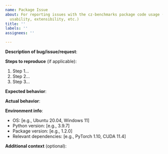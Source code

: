 ```yaml
---
name: Package Issue
about: For reporting issues with the cz-benchmarks package code usage (documentation,
  usability, extensibility, etc.)
title: ''
labels: ''
assignees: ''

---
```


<!-- Fill out this section if you are reporting a bug or issue with the benchmarking package itself. Otherwise, remove this section. -->
**Description of bug/issue/request**:  
<!-- Describe the bug, usage problem, feature request, or documentation gap in detail. -->

**Steps to reproduce** (if applicable):  
<!-- If this is a bug report, list the steps to reproduce the issue. Otherwise, you can remove this section. -->
1. Step 1…  
2. Step 2…  
3. Step 3…  

**Expected behavior**:  
<!-- Explain what you expected to happen instead. -->

**Actual behavior**:  
<!-- Explain what actually happened. Include any error messages or screenshots if possible. -->

**Environment info**:  
<!-- Provide details about your environment where the issue occurred. -->
- OS: [e.g., Ubuntu 20.04, Windows 11]  
- Python version: [e.g., 3.9.7]  
- Package version: [e.g., 1.2.0]  
- Relevant dependencies: [e.g., PyTorch 1.10, CUDA 11.4]

**Additional context** (optional):  
<!-- Add any other context or information about the problem here. -->
